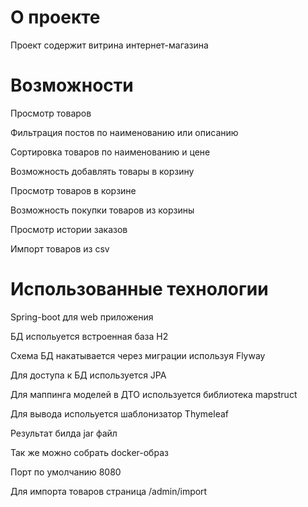 # О проекте

Проект содержит витрина интернет-магазина

# Возможности
Просмотр товаров

Фильтрация постов по наименованию или описанию

Сортировка товаров по наименованию и цене

Возможность добавлять товары в корзину

Просмотр товаров в корзине

Возможность покупки товаров из корзины

Просмотр истории заказов

Импорт товаров из csv

# Использованные технологии

Spring-boot для web приложения

БД испольуется встроенная база H2

Схема БД накатывается через миграции используя Flyway

Для доступа к БД используется JPA

Для маппинга моделей в ДТО используется библиотека mapstruct

Для вывода испольуется шаблонизатор Thymeleaf

Результат билда jar файл

Так же можно собрать docker-образ

Порт по умолчанию 8080

Для импорта товаров страница /admin/import






